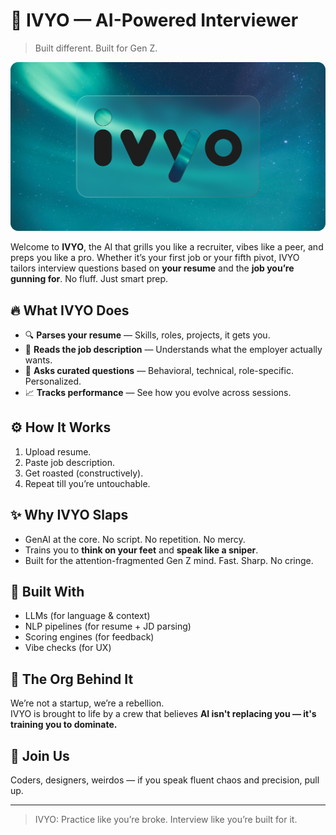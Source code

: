 # 🧠 IVYO — AI-Powered Interviewer  
> Built different. Built for Gen Z.

![Banner](../banner.png)

Welcome to **IVYO**, the AI that grills you like a recruiter, vibes like a peer, and preps you like a pro. Whether it’s your first job or your fifth pivot, IVYO tailors interview questions based on **your resume** and the **job you’re gunning for**. No fluff. Just smart prep.

## 🔥 What IVYO Does
- 🔍 **Parses your resume** — Skills, roles, projects, it gets you.
- 🎯 **Reads the job description** — Understands what the employer actually wants.
- 🧠 **Asks curated questions** — Behavioral, technical, role-specific. Personalized.
- 📈 **Tracks performance** — See how you evolve across sessions.

## ⚙️ How It Works
1. Upload resume.
2. Paste job description.
3. Get roasted (constructively).
4. Repeat till you’re untouchable.

## ✨ Why IVYO Slaps
- GenAI at the core. No script. No repetition. No mercy.
- Trains you to **think on your feet** and **speak like a sniper**.
- Built for the attention-fragmented Gen Z mind. Fast. Sharp. No cringe.

## 🧩 Built With
- LLMs (for language & context)
- NLP pipelines (for resume + JD parsing)
- Scoring engines (for feedback)
- Vibe checks (for UX)

## 🖤 The Org Behind It
We’re not a startup, we’re a rebellion.  
IVYO is brought to life by a crew that believes **AI isn't replacing you — it's training you to dominate.**

## 🤝 Join Us
Coders, designers, weirdos — if you speak fluent chaos and precision, pull up.

---

> IVYO: Practice like you’re broke. Interview like you’re built for it.
